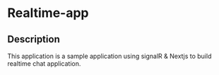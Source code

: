# Realtime-app

## Description

This application is a sample application using signalR & Nextjs to build realtime chat application.
